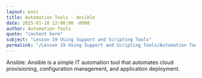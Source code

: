 ```yaml
---
layout: post
title: Automation Tools - Ansible
date: 2025-01-10 12:00:00 -0000
author: Automation Tools
quote: "content here"
subject: "Lesson 19 Using Support and Scripting Tools"
permalink: "/Lesson 19 Using Support and Scripting Tools/Automation Tools/Automation Tools - Ansible"
---
```


Ansible: Ansible is a simple IT automation tool that automates cloud provisioning, configuration management, and application deployment.
